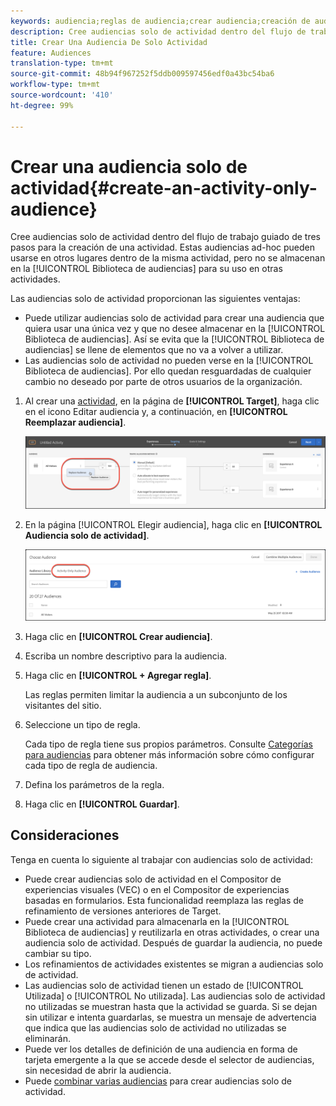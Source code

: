 ```yaml
---
keywords: audiencia;reglas de audiencia;crear audiencia;creación de audiencia;solo actividad;específica
description: Cree audiencias solo de actividad dentro del flujo de trabajo guiado de tres pasos de Adobe Target para la creación de una actividad. Estas audiencias ad-hoc pueden usarse en otros lugares dentro de la misma actividad, pero no se almacenan en la biblioteca de audiencias para su uso en otras actividades.
title: Crear Una Audiencia De Solo Actividad
feature: Audiences
translation-type: tm+mt
source-git-commit: 48b94f967252f5ddb009597456edf0a43bc54ba6
workflow-type: tm+mt
source-wordcount: '410'
ht-degree: 99%

---
```



# Crear una audiencia solo de actividad{#create-an-activity-only-audience}

Cree audiencias solo de actividad dentro del flujo de trabajo guiado de tres pasos para la creación de una actividad. Estas audiencias ad-hoc pueden usarse en otros lugares dentro de la misma actividad, pero no se almacenan en la [!UICONTROL Biblioteca de audiencias] para su uso en otras actividades.

Las audiencias solo de actividad proporcionan las siguientes ventajas:

* Puede utilizar audiencias solo de actividad para crear una audiencia que quiera usar una única vez y que no desee almacenar en la [!UICONTROL Biblioteca de audiencias]. Así se evita que la [!UICONTROL Biblioteca de audiencias] se llene de elementos que no va a volver a utilizar.
* Las audiencias solo de actividad no pueden verse en la [!UICONTROL Biblioteca de audiencias]. Por ello quedan resguardadas de cualquier cambio no deseado por parte de otros usuarios de la organización.

1. Al crear una [actividad](/help/c-activities/activities.md#concept_D317A95A1AB54674BA7AB65C7985BA03), en la página de **[!UICONTROL Target]**, haga clic en el icono Editar audiencia y, a continuación, en **[!UICONTROL Reemplazar audiencia]**.

   ![Resultado del paso](assets/edit_audience.png)

1. En la página [!UICONTROL Elegir audiencia], haga clic en **[!UICONTROL Audiencia solo de actividad]**.

   ![](assets/activity-only-aud.png)

1. Haga clic en **[!UICONTROL Crear audiencia]**.
1. Escriba un nombre descriptivo para la audiencia.
1. Haga clic en **[!UICONTROL + Agregar regla]**.

   Las reglas permiten limitar la audiencia a un subconjunto de los visitantes del sitio.

1. Seleccione un tipo de regla.

   Cada tipo de regla tiene sus propios parámetros. Consulte [Categorías para audiencias](/help/c-target/c-audiences/c-target-rules/target-rules.md#concept_E3A77E42F1644503A829B5107B20880D) para obtener más información sobre cómo configurar cada tipo de regla de audiencia.

1. Defina los parámetros de la regla.
1. Haga clic en **[!UICONTROL Guardar]**.

## Consideraciones

Tenga en cuenta lo siguiente al trabajar con audiencias solo de actividad:

* Puede crear audiencias solo de actividad en el Compositor de experiencias visuales (VEC) o en el Compositor de experiencias basadas en formularios. Esta funcionalidad reemplaza las reglas de refinamiento de versiones anteriores de Target.
* Puede crear una actividad para almacenarla en la [!UICONTROL Biblioteca de audiencias] y reutilizarla en otras actividades, o crear una audiencia solo de actividad. Después de guardar la audiencia, no puede cambiar su tipo.
* Los refinamientos de actividades existentes se migran a audiencias solo de actividad.
* Las audiencias solo de actividad tienen un estado de [!UICONTROL Utilizada] o [!UICONTROL No utilizada]. Las audiencias solo de actividad no utilizadas se muestran hasta que la actividad se guarda. Si se dejan sin utilizar e intenta guardarlas, se muestra un mensaje de advertencia que indica que las audiencias solo de actividad no utilizadas se eliminarán.
* Puede ver los detalles de definición de una audiencia en forma de tarjeta emergente a la que se accede desde el selector de audiencias, sin necesidad de abrir la audiencia.
* Puede [combinar varias audiencias](/help/c-target/combining-multiple-audiences.md#concept_A7386F1EA4394BD2AB72399C225981E5) para crear audiencias solo de actividad.

